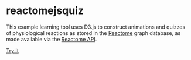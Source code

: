 # reactomejsquiz

This example learning tool uses D3.js to construct animations and quizzes of physiological reactions as stored in the [Reactome](https://reactome.org/) graph database, as made available via the [Reactome API](https://reactome.org/ContentService/). 

[Try It](https://davidball.github.io/reactomejsquiz/)
